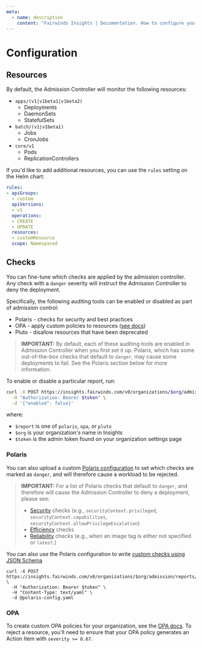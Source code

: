 ```yaml
---
meta:
  - name: description
    content: "Fairwinds Insights | Documentation. How to configure you the Admission controller. "
---
```

# Configuration
## Resources
By default, the Admission Controller will monitor the following resources:
* `apps/(v1|v1beta1|v1beta2)`
  * Deployments
  * DaemonSets
  * StatefulSets
* `batch/(v1|v1beta1)`
  * Jobs
  * CronJobs
* `core/v1`
  * Pods
  * ReplicationControllers

If you'd like to add additional resources, you can use the `rules`
setting on the Helm chart:
```yaml
rules:
- apiGroups:
  - custom
  apiVersions:
  - v1
  operations:
  - CREATE
  - UPDATE
  resources:
  - customResource
  scope: Namespaced
```

## Checks
You can fine-tune which checks are applied by the admission controller. Any check with a `danger` severity will instruct the Admission Controller to deny the deployment. 

Specifically, the following auditing tools
can be enabled or disabled as part of admission control:
* Polaris - checks for security and best practices
* OPA - apply custom policies to resources ([see docs](/configure/reports/opa))
* Pluto - disallow resources that have been deprecated

> **IMPORTANT:** By default, each of these auditing tools are enabled in Admission Controller when you first set it up. Polaris, which has some out-of-the-box checks that default to `danger`, may cause some deployments to fail. See the Polaris section below for more information.

To enable or disable a particular report, run:
```bash
curl -X POST https://insights.fairwinds.com/v0/organizations/$org/admission/reports/$report \
  -H "Authorization: Bearer $token" \
  -d '{"enabled": false}'
```

where:
* `$report` is one of `polaris`, `opa`, or `pluto`
* `$org` is your organization's name in Insights
* `$token` is the admin token found on your organization settings page

### Polaris
You can also upload a custom
[Polaris configuration](https://polaris.docs.fairwinds.com/customization/checks/)
to set which checks are marked as `danger`, and will therefore cause a workload to be rejected.

> **IMPORTANT:** For a list of Polaris checks that default to `danger`, and therefore will cause the Admission Controller to deny a deployment, please see:
> * [Security](https://polaris.docs.fairwinds.com/checks/security/) checks (e.g., `securityContext.privileged`, `securityContext.capabilities`, `securityContext.allowPrivilegeEscalation`)
> * [Efficiency](https://polaris.docs.fairwinds.com/checks/efficiency/) checks
> * [Reliability](https://polaris.docs.fairwinds.com/checks/reliability/) checks (e.g., when an image tag is either not specified or `latest`.)

You can also use the Polaris configuration to write
[custom checks using JSON Schema](https://polaris.docs.fairwinds.com/customization/custom-checks/)

```
curl -X POST https://insights.fairwinds.com/v0/organizations/$org/admission/reports/polaris/config \
  -H "Authorization: Bearer $token" \
  -H "Content-Type: text/yaml" \
  -d @polaris-config.yaml
```

### OPA
To create custom OPA policies for your organization, see the
[OPA docs](/configure/reports/opa). To reject a resource, you'll need to ensure that
your OPA policy generates an Action Item with `severity >= 0.67`.

